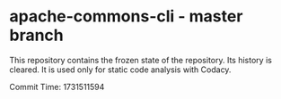 # apache-commons-cli - master branch

This repository contains the frozen state of the repository.
Its history is cleared. It is used only for static code
analysis with Codacy.

Commit Time: 1731511594